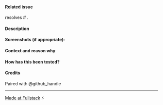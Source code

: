 <!--- Write a few-word summary of your changes in the Title above -->
#### Related issue
<!--- Please link to the issue this change resolves here: -->
<!--- For example: resolves #42. 
      (This will auto-close the issue when the pull request is accepted)-->
resolves # .

#### Description
<!--- Describe your changes in detail -->

#### Screenshots (if appropriate):

#### Context and reason why
<!--- What value does this change add? For whom? And in what situation? -->

#### How has this been tested?
<!--- Please describe in detail how you tested your changes. -->
<!--- Include details of your testing environment, and the tests you ran to
      see how your change affects other areas of the code, etc. -->

#### Credits
<!--- @mention yourself and any pairing partners or helpful passers-by. -->
Paired with @github_handle


---

[Made at Fullstack](https://meetup.com/la-fullstack/) :zap:
